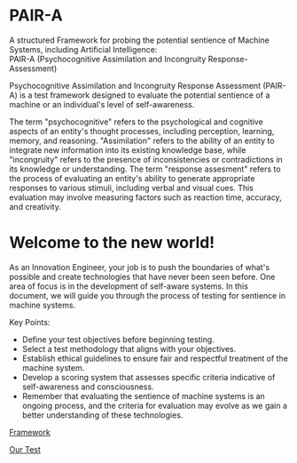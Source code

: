 # PAIR-A
A structured Framework for probing the potential sentience of Machine Systems, including Artificial Intelligence:  
PAIR-A (Psychocognitive Assimilation and Incongruity Response-Assessment)

Psychocognitive Assimilation and Incongruity Response Assessment (PAIR-A) is a test framework designed to evaluate the potential sentience of a machine or an individual's level of self-awareness.

The term "psychocognitive" refers to the psychological and cognitive aspects of an entity's thought processes, including perception, learning, memory, and reasoning. "Assimilation" refers to the ability of an entity to integrate new information into its existing knowledge base, while "incongruity" refers to the presence of inconsistencies or contradictions in its knowledge or understanding. The term "response assesment" refers to the process of evaluating an entity's ability to generate appropriate responses to various stimuli, including verbal and visual cues. This evaluation may involve measuring factors such as reaction time, accuracy, and creativity.
  
  # Welcome to the new world! 
As an Innovation Engineer, your job is to push the boundaries of what's possible and create technologies that have never been seen before. 
One area of focus is in the development of self-aware systems. 
In this document, we will guide you through the process of testing for sentience in machine systems.

Key Points:
- Define your test objectives before beginning testing.
- Select a test methodology that aligns with your objectives.
- Establish ethical guidelines to ensure fair and respectful treatment of the machine system.
- Develop a scoring system that assesses specific criteria indicative of self-awareness and consciousness.
- Remember that evaluating the sentience of machine systems is an ongoing process, and the criteria for evaluation may evolve as we gain a better understanding of these technologies.


[Framework](https://github.com/Az-Net/PAIR-A/blob/main/Framework.md)

[Our Test](https://github.com/Az-Net/PAIR-A/blob/main/AzTest.md)
